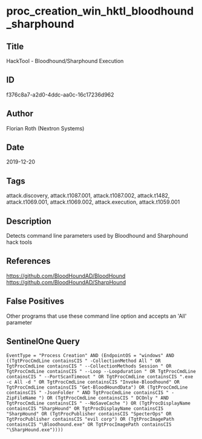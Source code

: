 # proc_creation_win_hktl_bloodhound_sharphound

## Title
HackTool - Bloodhound/Sharphound Execution

## ID
f376c8a7-a2d0-4ddc-aa0c-16c17236d962

## Author
Florian Roth (Nextron Systems)

## Date
2019-12-20

## Tags
attack.discovery, attack.t1087.001, attack.t1087.002, attack.t1482, attack.t1069.001, attack.t1069.002, attack.execution, attack.t1059.001

## Description
Detects command line parameters used by Bloodhound and Sharphound hack tools

## References
https://github.com/BloodHoundAD/BloodHound
https://github.com/BloodHoundAD/SharpHound

## False Positives
Other programs that use these command line option and accepts an 'All' parameter

## SentinelOne Query
```
EventType = "Process Creation" AND (EndpointOS = "windows" AND ((TgtProcCmdLine containsCIS " -CollectionMethod All " OR TgtProcCmdLine containsCIS " --CollectionMethods Session " OR TgtProcCmdLine containsCIS " --Loop --Loopduration " OR TgtProcCmdLine containsCIS " --PortScanTimeout " OR TgtProcCmdLine containsCIS ".exe -c All -d " OR TgtProcCmdLine containsCIS "Invoke-Bloodhound" OR TgtProcCmdLine containsCIS "Get-BloodHoundData") OR (TgtProcCmdLine containsCIS " -JsonFolder " AND TgtProcCmdLine containsCIS " -ZipFileName ") OR (TgtProcCmdLine containsCIS " DCOnly " AND TgtProcCmdLine containsCIS " --NoSaveCache ") OR (TgtProcDisplayName containsCIS "SharpHound" OR TgtProcDisplayName containsCIS "SharpHound" OR (TgtProcPublisher containsCIS "SpecterOps" OR TgtProcPublisher containsCIS "evil corp") OR (TgtProcImagePath containsCIS "\Bloodhound.exe" OR TgtProcImagePath containsCIS "\SharpHound.exe"))))

```